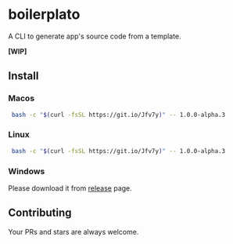 # boilerplato

A CLI to generate app's source code from a template.

**[WIP]**

## Install

### Macos

```sh
 bash -c "$(curl -fsSL https://git.io/Jfv7y)" -- 1.0.0-alpha.3
```

### Linux

```sh
 bash -c "$(curl -fsSL https://git.io/Jfv7y)" -- 1.0.0-alpha.3
```

### Windows

Please download it from [release](https://github.com/boilerplato/boilerplato/releases) page.


## Contributing

Your PRs and stars are always welcome.